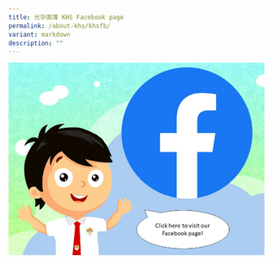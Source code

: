 ```yaml
---
title: 光华面簿 KHS Facebook page
permalink: /about-khs/khsfb/
variant: markdown
description: ""
---
```

[![](/images/Presentation1.jpg)](https://www.facebook.com/profile.php?id=100064994620909)